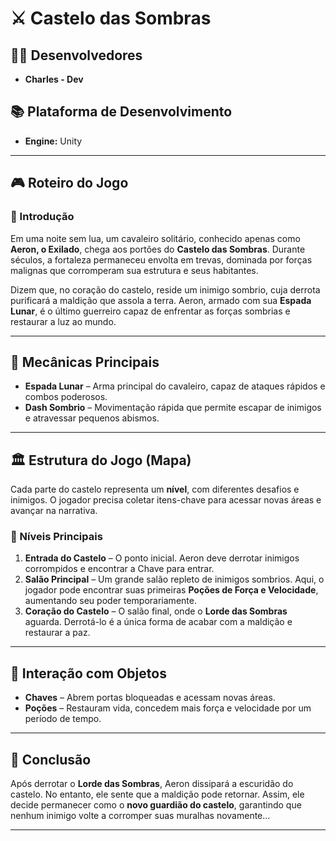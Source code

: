 # ⚔️ Castelo das Sombras

## 👨‍💻 Desenvolvedores
- **Charles - Dev**

## 📚 Plataforma de Desenvolvimento
- **Engine:** Unity

---

## 🎮 Roteiro do Jogo

### 🏰 Introdução
Em uma noite sem lua, um cavaleiro solitário, conhecido apenas como **Aeron, o Exilado**, chega aos portões do **Castelo das Sombras**. Durante séculos, a fortaleza permaneceu envolta em trevas, dominada por forças malignas que corromperam sua estrutura e seus habitantes.

Dizem que, no coração do castelo, reside um inimigo sombrio, cuja derrota purificará a maldição que assola a terra. Aeron, armado com sua **Espada Lunar**, é o último guerreiro capaz de enfrentar as forças sombrias e restaurar a luz ao mundo.

---

## 🔧 Mecânicas Principais

- **Espada Lunar** – Arma principal do cavaleiro, capaz de ataques rápidos e combos poderosos.
- **Dash Sombrio** – Movimentação rápida que permite escapar de inimigos e atravessar pequenos abismos.

---

## 🏛️ Estrutura do Jogo (Mapa)
Cada parte do castelo representa um **nível**, com diferentes desafios e inimigos. O jogador precisa coletar itens-chave para acessar novas áreas e avançar na narrativa.

### 🔑 Níveis Principais
1. **Entrada do Castelo** – O ponto inicial. Aeron deve derrotar inimigos corrompidos e encontrar a Chave para entrar.
2. **Salão Principal** – Um grande salão repleto de inimigos sombrios. Aqui, o jogador pode encontrar suas primeiras **Poções de Força e Velocidade**, aumentando seu poder temporariamente.
3. **Coração do Castelo** – O salão final, onde o **Lorde das Sombras** aguarda. Derrotá-lo é a única forma de acabar com a maldição e restaurar a paz.

---

## 🔧 Interação com Objetos

- **Chaves** – Abrem portas bloqueadas e acessam novas áreas.
- **Poções** – Restauram vida, concedem mais força e velocidade por um período de tempo.

---

## 🌟 Conclusão
Após derrotar o **Lorde das Sombras**, Aeron dissipará a escuridão do castelo. No entanto, ele sente que a maldição pode retornar. Assim, ele decide permanecer como o **novo guardião do castelo**, garantindo que nenhum inimigo volte a corromper suas muralhas novamente...

---
